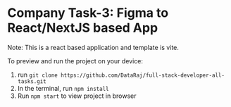 # Company Task-3: Figma to React/NextJS based App

   Note: This is a react based application and template is vite.

  To preview and run the project on your device:

1) run `git clone https://github.com/DataRaj/full-stack-developer-all-tasks.git`
2) In the terminal, run `npm install`
3) Run `npm start` to view project in browser
